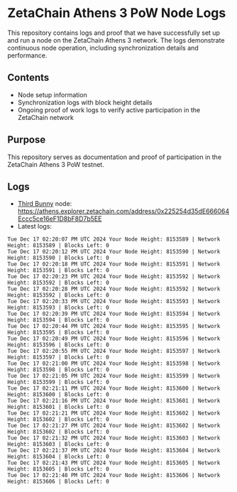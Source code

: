# ZetaChain Athens 3 PoW Node Logs
This repository contains logs and proof that we have successfully set up and run a node on the ZetaChain Athens 3 network. The logs demonstrate continuous node operation, including synchronization details and performance.

## Contents
- Node setup information
- Synchronization logs with block height details
- Ongoing proof of work logs to verify active participation in the ZetaChain network

## Purpose
This repository serves as documentation and proof of participation in the ZetaChain Athens 3 PoW testnet.

## Logs

- [Third Bunny](https://thirdbunny.xyz/) node: https://athens.explorer.zetachain.com/address/0x225254d35dE666064Eccc5ce16eF1D8bF8D7b5EE
- Latest logs:
```
Tue Dec 17 02:20:07 PM UTC 2024 Your Node Height: 8153589 | Network Height: 8153589 | Blocks Left: 0
Tue Dec 17 02:20:12 PM UTC 2024 Your Node Height: 8153590 | Network Height: 8153590 | Blocks Left: 0
Tue Dec 17 02:20:18 PM UTC 2024 Your Node Height: 8153591 | Network Height: 8153591 | Blocks Left: 0
Tue Dec 17 02:20:23 PM UTC 2024 Your Node Height: 8153592 | Network Height: 8153592 | Blocks Left: 0
Tue Dec 17 02:20:28 PM UTC 2024 Your Node Height: 8153592 | Network Height: 8153592 | Blocks Left: 0
Tue Dec 17 02:20:33 PM UTC 2024 Your Node Height: 8153593 | Network Height: 8153593 | Blocks Left: 0
Tue Dec 17 02:20:39 PM UTC 2024 Your Node Height: 8153594 | Network Height: 8153594 | Blocks Left: 0
Tue Dec 17 02:20:44 PM UTC 2024 Your Node Height: 8153595 | Network Height: 8153595 | Blocks Left: 0
Tue Dec 17 02:20:49 PM UTC 2024 Your Node Height: 8153596 | Network Height: 8153596 | Blocks Left: 0
Tue Dec 17 02:20:55 PM UTC 2024 Your Node Height: 8153597 | Network Height: 8153597 | Blocks Left: 0
Tue Dec 17 02:21:00 PM UTC 2024 Your Node Height: 8153598 | Network Height: 8153598 | Blocks Left: 0
Tue Dec 17 02:21:05 PM UTC 2024 Your Node Height: 8153599 | Network Height: 8153599 | Blocks Left: 0
Tue Dec 17 02:21:11 PM UTC 2024 Your Node Height: 8153600 | Network Height: 8153600 | Blocks Left: 0
Tue Dec 17 02:21:16 PM UTC 2024 Your Node Height: 8153601 | Network Height: 8153601 | Blocks Left: 0
Tue Dec 17 02:21:21 PM UTC 2024 Your Node Height: 8153602 | Network Height: 8153602 | Blocks Left: 0
Tue Dec 17 02:21:27 PM UTC 2024 Your Node Height: 8153602 | Network Height: 8153602 | Blocks Left: 0
Tue Dec 17 02:21:32 PM UTC 2024 Your Node Height: 8153603 | Network Height: 8153603 | Blocks Left: 0
Tue Dec 17 02:21:37 PM UTC 2024 Your Node Height: 8153604 | Network Height: 8153604 | Blocks Left: 0
Tue Dec 17 02:21:43 PM UTC 2024 Your Node Height: 8153605 | Network Height: 8153605 | Blocks Left: 0
Tue Dec 17 02:21:48 PM UTC 2024 Your Node Height: 8153606 | Network Height: 8153606 | Blocks Left: 0
```
